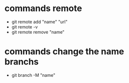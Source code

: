 # commands remote

- git remote add "name"  "url"
- git remote -v
- git remote remove "name"


# commands change the name branchs

- git branch -M "name"

